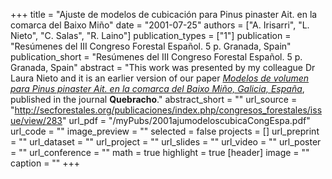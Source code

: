 +++
title = "Ajuste de modelos de cubicación para Pinus pinaster Ait. en la comarca del Baixo Miño"
date = "2001-07-25"
authors = ["A. Irisarri", "L. Nieto", "C. Salas", "R. Laino"]
publication_types = ["1"]
publication = "Resúmenes del III Congreso Forestal Español.  5 p. Granada, Spain"
publication_short = "Resúmenes del III Congreso Forestal Español.  5 p. Granada, Spain"
abstract = "This work was presented by my colleague Dr Laura Nieto and it is an earlier version of our paper [*Modelos de volumen para Pinus pinaster Ait. en la comarca del Baixo Miño, Galicia, España*](https://eljatib.com/publication/2005-12-01_modelos_de_volumen_p/), published in the journal **Quebracho**."
abstract_short = ""
url_source = "http://secforestales.org/publicaciones/index.php/congresos_forestales/issue/view/283"
url_pdf = "/myPubs/2001ajumodeloscubicaCongEspa.pdf"
url_code = ""
image_preview = ""
selected = false
projects = []
url_preprint = ""
url_dataset = ""
url_project = ""
url_slides = ""
url_video = ""
url_poster = ""
url_conference = ""
math = true
highlight = true
[header]
image = ""
caption = ""
+++
